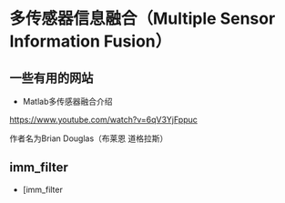 # 多传感器信息融合（Multiple Sensor Information Fusion）


## 一些有用的网站

- Matlab多传感器融合介绍

https://www.youtube.com/watch?v=6qV3YjFppuc

作者名为Brian Douglas（布莱恩 道格拉斯）



## imm_filter 

- [imm_filter
